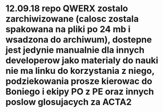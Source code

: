 # 12.09.18 repo QWERX zostalo zarchiwizowane (calosc zostala spakowana na pliki po 24 mb i wsadzona do archiwum), dostepne jest jedynie manualnie dla innych developerow jako materialy do nauki nie ma linku do korzystania z niego, podziekowania prosze kierowac do Boniego i ekipy PO z PE oraz innych poslow glosujacych za ACTA2
